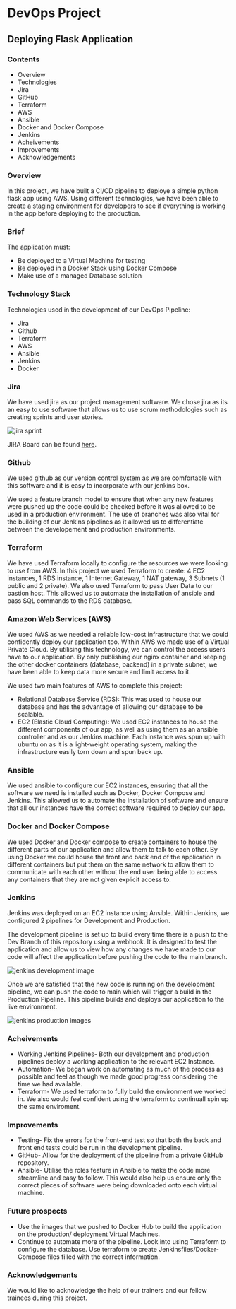 # DevOps Project

## Deploying Flask Application

### Contents

* Overview
* Technologies
* Jira
* GitHub
* Terraform
* AWS
* Ansible
* Docker and Docker Compose
* Jenkins
* Acheivements
* Improvements
* Acknowledgements

### Overview

In this project, we have built a CI/CD pipeline to deploye a simple python flask app using AWS.
Using different technologies, we have been able to create a staging environment for developers to see if everything is working in the app before deploying to the production.

### Brief

The application must:

* Be deployed to a Virtual Machine for testing
* Be deployed in a Docker Stack using Docker Compose
* Make use of a managed Database solution

### Technology Stack

Technologies used in the development of our DevOps Pipeline:

* Jira
* Github
* Terraform
* AWS
* Ansible
* Jenkins
* Docker

### Jira

We have used jira as our project management software. We chose jira as its an easy to use software that allows us to use scrum methodologies such as creating sprints and user stories.

![jira sprint](/images/jira-sprint.PNG)

JIRA Board can be found [here](https://qarestaurant.atlassian.net/jira/software/projects/DEV/boards/7).


### Github

We used github as our version control system as we are comfortable with this software and it is easy to incorporate with our jenkins box.


We used a feature branch model to ensure that when any new features were pushed up the code could be checked before it was allowed to be used in a production environment. The use of branches was also vital for the building of our Jenkins pipelines as it allowed us to differentiate between the developement and production environments.

### Terraform

We have used Terraform locally to configure the resources we were looking to use from AWS. In this project we used Terraform to create: 4 EC2 instances, 1 RDS instance, 1 Internet Gateway, 1 NAT gateway, 3 Subnets (1 public and 2 private). We also used Terraform to pass User Data to our bastion host. This allowed us to automate the installation of ansible and pass SQL commands to the RDS database.


### Amazon Web Services (AWS)

We used AWS as we needed a reliable low-cost infrastructure that we could confidently deploy our application too. Within AWS we made use of a Virtual Private Cloud. By utilising this technology, we can control the access users have to our application. By only publishing our nginx container and keeping the other docker containers (database, backend) in a private subnet, we have been able to keep data more secure and limit access to it.

We used two main features of AWS to complete this project:

* Relational Database Service (RDS): This was used to house our database and has the advantage of allowing our database to be scalable.
* EC2 (Elastic Cloud Computing): We used EC2 instances to house the different components of our app, as well as using them as an ansible controller and as our Jenkins machine.
                                 Each instance was spun up with ubuntu on as it is a light-weight operating system, making the infrastructure easily torn down and spun back up.


### Ansible

We used ansible to configure our EC2 instances, ensuring that all the software we need is installed such as Docker, Docker Compose and Jenkins. This allowed us to automate the installation of software and ensure that all our instances have the correct software required to deploy our app.


### Docker and Docker Compose

We used Docker and Docker compose to create containers to house the different parts of our application and allow them to talk to each other. By using Docker we could house the front and back end of the application in different containers but put them on the same network to allow them to communicate with each other without the end user being able to access any containers that they are not given explicit access to.


### Jenkins

Jenkins was deployed on an EC2 instance using Ansible. Within Jenkins, we configured 2 pipelines for Development and Production.

The development pipeline is set up to build every time there is a push to the Dev Branch of this repository using a webhook. It is designed to test the application and allow us to view how any changes we have made to our code will affect the application before pushing the code to the main branch.

![jenkins development image](/images/jenkins-development.PNG)

Once we are satisfied that the new code is running on the development pipeline, we can push the code to main which will trigger a build in the Production Pipeline. This pipeline builds and deploys our application to the live environment.

![jenkins production images](/images/jenkins-production.PNG)


### Acheivements

* Working Jenkins Pipelines- Both our development and production pipelines deploy a working application to the relevant EC2 Instance.
* Automation- We began work on automating as much of the process as possible and feel as though we made good progress considering the time we had available. 
* Terraform- We used terraform to fully build the environment we worked in. We also would feel confident using the terraform to continuall spin up the same enviroment.

### Improvements

* Testing- Fix the errors for the front-end test so that both the back and front end tests could be run in the development pipeline.
* GitHub- Allow for the deployment of the pipeline from a private GitHub repository.
* Ansible- Utilise the roles feature in Ansible to make the code more streamline and easy to follow. This would also help us ensure only the correct pieces of software were being downloaded onto each virtual machine.

### Future prospects

* Use the images that we pushed to Docker Hub to build the application on the production/ deployment Virtual Machines.
* Continue to automate more of the pipeline. Look into using Terraform to configure the database. Use terraform to create Jenkinsfiles/Docker-Compose files filled with the correct information.

### Acknowledgements

We would like to acknowledge the help of our trainers and our fellow trainees during this project. 




